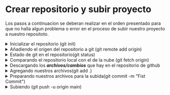 # Crear repositorio y subir proyecto

Los pasos a continuacion se deberan realizar en el orden presentado para que no halla algun problema o error en el proceso de subir nuestro proyecto
a nuestro repositoto.

<details><summary>Inicializar el repositorio (git init)</summary>
<br>
<p>
  
Este comando Se usa cuando ya se inicializo la consola de comandos en la carpeta que vamos a subir a github.
  
```git
   git init
```
Una vez lo utilizamos este comando en git , lo que hara sera inicializar esa carpeta que escogimos como repositorio agregando la configuracion que necesita git
para funcionar en este y asi poder emplear los otros comandos que nos ofrece git.
  
</p>
<br>  
</details>

<details>
<summary>Añadiendo el origen del repositorio a git (git remote add origin)</summary>
<br>
<p>
  
Una vez inicializado el repositorio en nuestra carpeta, procedemos a configurar nuestro origen de github para enlazar nuestro repositorio local con el de la nube
para ello utilizamos el siguiente comando.

```git
   git remote add origin "URL generado de git hub de nuestro repositorio anteriormente creado"
```

una vez ejecutado este comando quedara linkeado nuestro repositorio local con el de github y con esto podemos emplear otros comandos para interactuar con estos.
<br> 
</p>
<br>
</details>

<details>
<summary>Estado de git en el repositorio(git status)</summary>
<p>
<br> 
Cuando inicializamos nuestro repositorio podremos acceder al comando git status:

```git
   git status
```
El cual este nos mostrara el estado de nuestro repositorio, nos puede mostrar los cambios que hay en archivos, los archivos que no se han registrado para que git
  les realize seguimiento , y algunos otros detalles que se muestran al emplear este comando.
  
</p>
<br>
</details>


<details>
<summary>Comparando el repositorio local con el de la nube (git fetch origin)</summary>
<p>
<br>  
Este comando nos dira si hay alguna deferencia entre nuestro repositorio local y el de la nube

```git
   git fetch origin main
```
<br>
Nota: la parte final del comando "main" hace referencia a la rama que se quiere conocer o comparar los archivos del repositorio.  
<br>
</p>
</details>


<details>
<summary>Descargando los <em><b>archivos/cambios</b></em> que hay en el repositorio de github</summary>
<br>    
<p>

Este comando nos descargara los archivos o actualizaciones que hay en el repositorio de github a nuestro repositorio local.

```git
   git pull origin main
```
<br>
Nota: la parte final del comando "main" hace referencia a la rama que se va descargar la diferencia de archivos de repositorio local y nube.
<br>  
</p>
</details>


<details>
<summary>Agregando nuestros archivos(git add .)</summary>
<br>    
<p>

Este comando nos descargara los archivos o actualizaciones que hay en el repositorio de github a nuestro repositorio local.

```git
   git add .
```
<br>
Nota: la parte final del comando "." hace referencia a que va agregar como repositorio todo lo que este dentro de esa carpeta.
<br>
</p>
</details>


<details>
<summary>Preparando nuestros archivos para la subida(git commit -m "Fist Commit")</summary>
<br>    
<p>

Este comando preparara los nuevos archivos o arvhivos con cambios para ser subidos en una etapa de stage.
```git
   git commit -m "Fist Commit"
```
<br>
Nota: El comentario deberia ser lo mas claro en cuanto que se va realizar cuando se suban los archivos, ej: "Modificando archivo index, reestructura de colores en css".
<br>
</p>
</details>


<details>
<summary>Subiendo (git push -u origin main)</summary>
<br>    
<p>
Este comando sube los archivos al repositorio de github (nube) hay que espicificar la rama a la cual se quiere subir los cambios por lo cual el "main" puede ser otro nombre de rama diferente.

```git
   git push -u origin main
```
<br>
Nota: el -U hace referencia a Update por lo cual sobreescribira alguna modificacion en un archivo.
<br>
</p>
</details>
